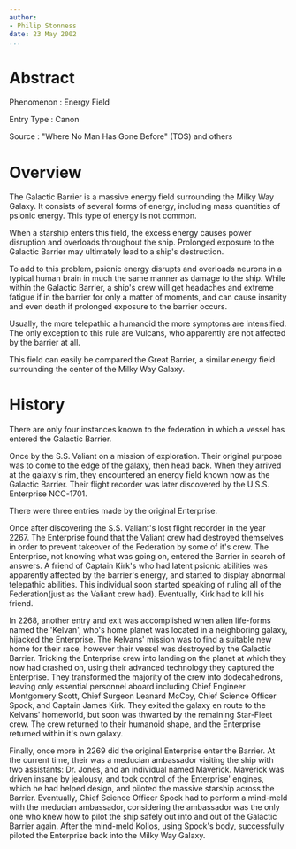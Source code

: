 ```yaml
---
author:
- Philip Stonness
date: 23 May 2002
...
```


Abstract
========

Phenomenon
:   Energy Field

Entry Type
:   Canon

Source
:   "Where No Man Has Gone Before" (TOS) and others

Overview
========

The Galactic Barrier is a massive energy field surrounding the Milky Way
Galaxy. It consists of several forms of energy, including mass
quantities of psionic energy. This type of energy is not common.

When a starship enters this field, the excess energy causes power
disruption and overloads throughout the ship. Prolonged exposure to the
Galactic Barrier may ultimately lead to a ship's destruction.

To add to this problem, psionic energy disrupts and overloads neurons in
a typical human brain in much the same manner as damage to the ship.
While within the Galactic Barrier, a ship's crew will get headaches and
extreme fatigue if in the barrier for only a matter of moments, and can
cause insanity and even death if prolonged exposure to the barrier
occurs.

Usually, the more telepathic a humanoid the more symptoms are
intensified. The only exception to this rule are Vulcans, who apparently
are not affected by the barrier at all.

This field can easily be compared the Great Barrier, a similar energy
field surrounding the center of the Milky Way Galaxy.

History
=======

There are only four instances known to the federation in which a vessel
has entered the Galactic Barrier.

Once by the S.S. Valiant on a mission of exploration. Their original
purpose was to come to the edge of the galaxy, then head back. When they
arrived at the galaxy's rim, they encountered an energy field known now
as the Galactic Barrier. Their flight recorder was later discovered by
the U.S.S. Enterprise NCC-1701.

There were three entries made by the original Enterprise.

Once after discovering the S.S. Valiant's lost flight recorder in the
year 2267. The Enterprise found that the Valiant crew had destroyed
themselves in order to prevent takeover of the Federation by some of
it's crew. The Enterprise, not knowing what was going on, entered the
Barrier in search of answers. A friend of Captain Kirk's who had latent
psionic abilities was apparently affected by the barrier's energy, and
started to display abnormal telepathic abilities. This individual soon
started speaking of ruling all of the Federation(just as the Valiant
crew had). Eventually, Kirk had to kill his friend.

In 2268, another entry and exit was accomplished when alien life-forms
named the 'Kelvan', who's home planet was located in a neighboring
galaxy, hijacked the Enterprise. The Kelvans' mission was to find a
suitable new home for their race, however their vessel was destroyed by
the Galactic Barrier. Tricking the Enterprise crew into landing on the
planet at which they now had crashed on, using their advanced technology
they captured the Enterprise. They transformed the majority of the crew
into dodecahedrons, leaving only essential personnel aboard including
Chief Engineer Montgomery Scott, Chief Surgeon Leanard McCoy, Chief
Science Officer Spock, and Captain James Kirk. They exited the galaxy en
route to the Kelvans' homeworld, but soon was thwarted by the remaining
Star-Fleet crew. The crew returned to their humanoid shape, and the
Enterprise returned within it's own galaxy.

Finally, once more in 2269 did the original Enterprise enter the
Barrier. At the current time, their was a meducian ambassador visiting
the ship with two assistants: Dr. Jones, and an individual named
Maverick. Maverick was driven insane by jealousy, and took control of
the Enterprise' engines, which he had helped design, and piloted the
massive starship across the Barrier. Eventually, Chief Science Officer
Spock had to perform a mind-meld with the meducian ambassador,
considering the ambassador was the only one who knew how to pilot the
ship safely out into and out of the Galactic Barrier again. After the
mind-meld Kollos, using Spock's body, successfully piloted the
Enterprise back into the Milky Way Galaxy.

